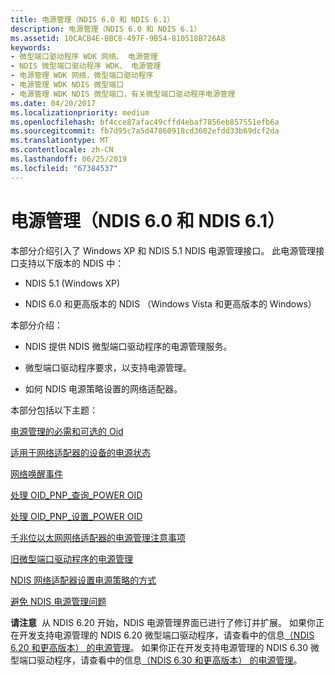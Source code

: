 ```yaml
---
title: 电源管理（NDIS 6.0 和 NDIS 6.1）
description: 电源管理（NDIS 6.0 和 NDIS 6.1）
ms.assetid: 10CACB4E-BBC8-497F-9B54-810518B726A8
keywords:
- 微型端口驱动程序 WDK 网络、 电源管理
- NDIS 微型端口驱动程序 WDK、 电源管理
- 电源管理 WDK 网络，微型端口驱动程序
- 电源管理 WDK NDIS 微型端口
- 电源管理 WDK NDIS 微型端口，有关微型端口驱动程序电源管理
ms.date: 04/20/2017
ms.localizationpriority: medium
ms.openlocfilehash: bf4cce87afac49cffd4ebaf7856eb857551efb6a
ms.sourcegitcommit: fb7d95c7a5d47860918cd3602efdd33b69dcf2da
ms.translationtype: MT
ms.contentlocale: zh-CN
ms.lasthandoff: 06/25/2019
ms.locfileid: "67384537"
---
```

# <a name="power-management-ndis-60-and-ndis-61"></a>电源管理（NDIS 6.0 和 NDIS 6.1）





本部分介绍引入了 Windows XP 和 NDIS 5.1 NDIS 电源管理接口。 此电源管理接口支持以下版本的 NDIS 中：

-   NDIS 5.1 (Windows XP)

-   NDIS 6.0 和更高版本的 NDIS （Windows Vista 和更高版本的 Windows）

本部分介绍：

-   NDIS 提供 NDIS 微型端口驱动程序的电源管理服务。

-   微型端口驱动程序要求，以支持电源管理。

-   如何 NDIS 电源策略设置的网络适配器。

本部分包括以下主题：

[电源管理的必需和可选的 Oid](required-and-optional-oids-for-power-management.md)

[适用于网络适配器的设备的电源状态](device-power-states-for-network-adapters.md)

[网络唤醒事件](network-wake-up-events.md)

[处理 OID\_PNP\_查询\_POWER OID](handling-an-oid-pnp-query-power-oid.md)

[处理 OID\_PNP\_设置\_POWER OID](handling-an-oid-pnp-set-power-oid.md)

[千兆位以太网网络适配器的电源管理注意事项](power-management-considerations-for-gigabit-ethernet-network-adapters.md)

[旧微型端口驱动程序的电源管理](power-management-for-old-miniport-drivers.md)

[NDIS 网络适配器设置电源策略的方式](how-ndis-sets-the-power-policy-for-a-network-adapter.md)

[避免 NDIS 电源管理问题](avoiding-ndis-power-management-problems.md)

**请注意**  从 NDIS 6.20 开始，NDIS 电源管理界面已进行了修订并扩展。 如果你正在开发支持电源管理的 NDIS 6.20 微型端口驱动程序，请查看中的信息[（NDIS 6.20 和更高版本） 的电源管理](https://docs.microsoft.com/windows-hardware/drivers/network/power-management--ndis-6-20-)。 如果你正在开发支持电源管理的 NDIS 6.30 微型端口驱动程序，请查看中的信息[（NDIS 6.30 和更高版本） 的电源管理](https://docs.microsoft.com/windows-hardware/drivers/network/power-management--ndis-6-30-)。

 

 

 





